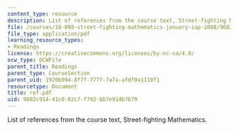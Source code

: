 ```yaml
---
content_type: resource
description: List of references from the course text, Street-fighting Mathematics.
file: /courses/18-098-street-fighting-mathematics-january-iap-2008/9602c91441c082c7f792bb7e914b7b79_ref.pdf
file_type: application/pdf
learning_resource_types:
- Readings
license: https://creativecommons.org/licenses/by-nc-sa/4.0/
ocw_type: OCWFile
parent_title: Readings
parent_type: CourseSection
parent_uid: 1920b094-8f7f-7777-7a7a-afdf0a1110f1
resourcetype: Document
title: ref.pdf
uid: 9602c914-41c0-82c7-f792-bb7e914b7b79
---
```

List of references from the course text, Street-fighting Mathematics.